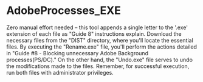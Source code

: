 # AdobeProcesses_EXE
Zero manual effort needed – this tool appends a single letter to the '.exe' extension of each file as "Guide 8" instructions explain.
Download the necessary files from the "DIST" directory, where you'll locate the essential files.
By executing the "Rename.exe" file, you'll perform the actions detailed in "Guide #8 - Blocking unnecessary Adobe Background processes(PS/DC)." 
On the other hand, the "Undo.exe" file serves to undo the modifications made to the files. 
Remember, for successful execution, run both files with administrator privileges.
